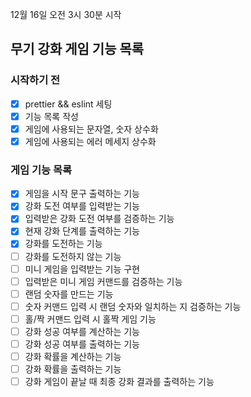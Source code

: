 12월 16일 오전 3시 30분 시작

## 무기 강화 게임 기능 목록

### 시작하기 전

- [x] prettier && eslint 세팅
- [x] 기능 목록 작성
- [x] 게임에 사용되는 문자열, 숫자 상수화
- [x] 게임에 사용되는 에러 메세지 상수화

### 게임 기능 목록

- [x] 게임을 시작 문구 출력하는 기능
- [x] 강화 도전 여부를 입력받는 기능
- [x] 입력받은 강화 도전 여부를 검증하는 기능
- [x] 현재 강화 단계를 출력하는 기능
- [x] 강화를 도전하는 기능
- [ ] 강화를 도전하지 않는 기능
- [ ] 미니 게임을 입력받는 기능 구현
- [ ] 입력받은 미니 게임 커맨드를 검증하는 기능
- [ ] 랜덤 숫자를 만드는 기능
- [ ] 숫자 커맨드 입력 시 랜덤 숫자와 일치하는 지 검증하는 기능
- [ ] 홀/짝 커맨드 입력 시 홀짝 게임 기능
- [ ] 강화 성공 여부를 계산하는 기능
- [ ] 강화 성공 여부를 출력하는 기능
- [ ] 강화 확률을 계산하는 기능
- [ ] 강화 확률을 출력하는 기능
- [ ] 강화 게임이 끝날 때 최종 강화 결과를 출력하는 기능
